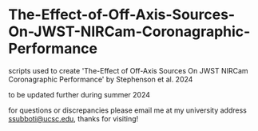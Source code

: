 # The-Effect-of-Off-Axis-Sources-On-JWST-NIRCam-Coronagraphic-Performance
scripts used to create 'The-Effect of Off-Axis Sources On JWST NIRCam Coronagraphic Performance' by Stephenson et al. 2024


to be updated further during summer 2024 



for questions or discrepancies please email me at my university address ssubboti@ucsc.edu, thanks for visiting!

